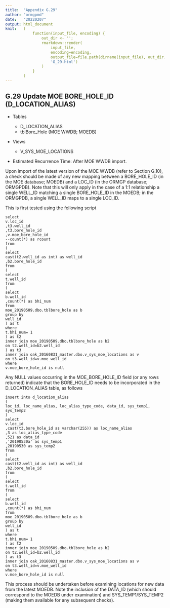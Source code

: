```yaml
---
title:  "Appendix G.29"
author: "ormgpmd"
date:   "20220207"
output: html_document
knit:   (
            function(input_file, encoding) {
                out_dir <- '';
                rmarkdown::render(
                    input_file,
                    encoding=encoding,
                    output_file=file.path(dirname(input_file), out_dir,
                    'G_29.html')
                )
            }
        )
---
```


## G.29 Update MOE BORE_HOLE_ID (D_LOCATION_ALIAS)

* Tables
    + D_LOCATION_ALIAS
    + tblBore_Hole (MOE WWDB; MOEDB)

* Views
    + V_SYS_MOE_LOCATIONS

* Estimated Recurrence Time: After MOE WWDB import.

Upon import of the latest version of the MOE WWDB (refer to Section G.10), a check should be made of any new mapping between a BORE_HOLE_ID (in the MOE database; MOEDB) and a LOC_ID (in the ORMGP database; ORMGPDB).  Note that this will only apply in the case of a 1:1 relationship a single WELL_ID matching a single BORE_HOLE_ID in the MOEDB; in the ORMGPDB, a single WELL_ID maps to a single LOC_ID.

This is first tested using the following script

    select
    v.loc_id
    ,t3.well_id
    ,t3.bore_hole_id
    ,v.moe_bore_hole_id
    --count(*) as rcount
    from 
    (
    select
    cast(t2.well_id as int) as well_id
    ,b2.bore_hole_id
    from 
    (
    select
    t.well_id
    from 
    (
    select
    b.well_id
    ,count(*) as bhi_num
    from 
    moe_20190509.dbo.tblbore_hole as b
    group by
    well_id
    ) as t
    where 
    t.bhi_num= 1
    ) as t2
    inner join moe_20190509.dbo.tblbore_hole as b2
    on t2.well_id=b2.well_id
    ) as t3
    inner join oak_20160831_master.dbo.v_sys_moe_locations as v
    on t3.well_id=v.moe_well_id
    where 
    v.moe_bore_hole_id is null

Any NULL values occurring in the MOE_BORE_HOLE_ID field (or any rows returned) indicate that the BORE_HOLE_ID needs to be incorporated in the D_LOCATION_ALIAS table, as follows

    insert into d_location_alias
    (
    loc_id, loc_name_alias, loc_alias_type_code, data_id, sys_temp1, sys_temp2
    )
    select
    v.loc_id
    ,cast(t3.bore_hole_id as varchar(255)) as loc_name_alias
    ,3 as loc_alias_type_code
    ,521 as data_id
    ,'20190530a' as sys_temp1
    ,20190530 as sys_temp2
    from 
    (
    select
    cast(t2.well_id as int) as well_id
    ,b2.bore_hole_id
    from 
    (
    select
    t.well_id
    from 
    (
    select
    b.well_id
    ,count(*) as bhi_num
    from 
    moe_20190509.dbo.tblbore_hole as b
    group by
    well_id
    ) as t
    where 
    t.bhi_num= 1
    ) as t2
    inner join moe_20190509.dbo.tblbore_hole as b2
    on t2.well_id=b2.well_id
    ) as t3
    inner join oak_20160831_master.dbo.v_sys_moe_locations as v
    on t3.well_id=v.moe_well_id
    where 
    v.moe_bore_hole_id is null

This process should be undertaken before examining locations for new data from the latest MOEDB.  Note the inclusion of the DATA_ID (which should correspond to the MOEDB under examination) and SYS_TEMP1/SYS_TEMP2 (making them available for any subsequent checks).

